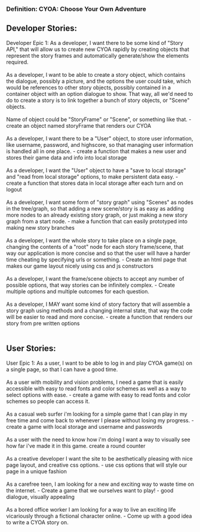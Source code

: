 <h3>Definition: CYOA: Choose Your Own Adventure</h3>

<h2>Developer Stories:</h2>
Developer Epic 1: As a developer, I want there to be some kind of "Story API," that will allow us to create new CYOA rapidly by creating objects that represent the story frames and automatically generate/show the elements required.
<br><br>
As a developer, I want to be able to create a story object, which contains the dialogue, possibly a picture, and the options the user could take, which would be references to other story objects, possibly contained in a container object with an option dialogue to show. That way, all we'd need to do to create a story is to link together a bunch of story objects, or "Scene" objects.
<br><br>
Name of object could be "StoryFrame" or "Scene", or something like that.
   - create an object named storyFrame that renders our CYOA
<br><br>
As a developer, I want there to be a "User" object, to store user information, like username, password, and highscore, so that managing user information is handled all in one place.
   - create a function that makes a new user and stores their game data and info into local storage
   <br><br>
As a developer, I want the "User" object to have a "save to local storage" and "read from local storage" options, to make persistent data easy.
   - create a function that stores data in local storage after each turn and on logout
   <br><br>
As a developer, I want some form of "story graph" using "Scenes" as nodes in the tree/graph, so that adding a new scene/story is as easy as adding more nodes to an already existing story graph, or just making a new story graph from a start node.
  -  make a function that can easily prototyped into making new story branches
  <br><br>
As a developer, I want the whole story to take place on a single page, changing the contents of a "root" node for each story frame/scene, that way our application is more concise and so that the user will have a harder time cheating by specifying urls or something.
   - Create an html page that makes our game layout nicely using css and js constructors
   <br><br>
As a developer, I want the frame/scene objects to accept any number of possible options, that way stories can be infinitely complex.
  -  Create multiple options and multiple outcomes for each question.
  <br><br>
As a developer, I MAY want some kind of story factory that will assemble a story graph using methods and a changing internal state, that way the code will be easier to read and more concise.
   - create a function that renders our story from pre written options
   <br><br>

<h2>User Stories:</h2>
User Epic 1: As a user, I want to be able to log in and play CYOA game(s) on a single page, so that I can have a good time.
<br><br>
As a user with mobility and vision problems, I need a game that is easily accessible with easy to read fonts and color schemes as well as a way to select options with ease.
   - create a game with easy to read fonts and color schemes so people can access it.
   <br><br>
As a casual web surfer i'm looking for a simple game that I can play in my free time and come back to whenever I please without losing my progress.
   - create a game with local storage and username and passwords
   <br><br>
As a user with the need to know how i'm doing I want a way to visually see how far i've made it in this game.
    create a round counter
    <br><br>
As a creative developer I want the site to be aesthetically pleasing with nice page layout, and creative css options.
   - use css options that will style our page in a unique fashion
<br><br>
As a carefree teen, I am looking for a new and exciting way to waste time on the internet.
   - Create a game that we ourselves want to play!
      -  good dialogue, visually appealing
      <br><br>
As a bored office worker I am looking for a way to live an exciting life vicariously through a fictional character online. 
   - Come up with a good idea to write a CYOA story on.
